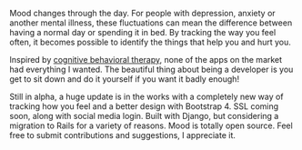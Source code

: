 Mood changes through the day. For people with depression, anxiety or another mental illness, these fluctuations can mean the difference between having a normal day or spending it in bed. By tracking the way you feel often, it becomes possible to identify the things that help you and hurt you.

Inspired by [cognitive behavioral therapy](https://en.wikipedia.org/wiki/Cognitive_behavioral_therapy), none of the apps on the market had everything I wanted. The beautiful thing about being a developer is you get to sit down and do it yourself if you want it badly enough!

Still in alpha, a huge update is in the works with a completely new way of tracking how you feel and a better design with Bootstrap 4. SSL coming soon, along with social media login. Built with Django, but considering a migration to Rails for a variety of reasons. Mood is totally open source. Feel free to submit contributions and suggestions, I appreciate it.
